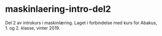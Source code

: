 # maskinlaering-intro-del2
Del 2 av introkurs i maskinlæring. Laget i forbindelse med kurs for Abakus, 1. og 2. klasse, vinter 2019.
